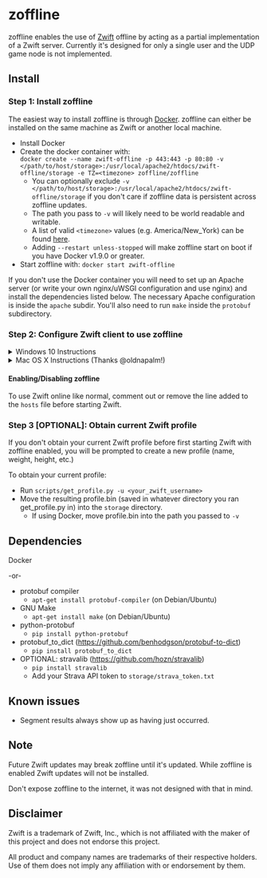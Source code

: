 # zoffline

zoffline enables the use of [Zwift](http://zwift.com) offline by acting as a partial implementation
of a Zwift server. Currently it's designed for only a single user and the UDP
game node is not implemented.

## Install

### Step 1: Install zoffline

The easiest way to install zoffline is through
[Docker](https://www.docker.com/). zoffline can either be installed on the same
machine as Zwift or another local machine.

* Install Docker
* Create the docker container with:<br>
  ``docker create --name zwift-offline -p 443:443 -p 80:80 -v </path/to/host/storage>:/usr/local/apache2/htdocs/zwift-offline/storage -e TZ=<timezone> zoffline/zoffline``
  * You can optionally exclude ``-v </path/to/host/storage>:/usr/local/apache2/htdocs/zwift-offline/storage`` if you don't care if zoffline data is persistent across zoffline updates.
  * The path you pass to ``-v`` will likely need to be world readable and writable.
  * A list of valid ``<timezone>`` values (e.g. America/New_York) can be found [here](https://en.wikipedia.org/wiki/List_of_tz_database_time_zones).
  * Adding ``--restart unless-stopped`` will make zoffline start on boot if you have Docker v1.9.0 or greater.
* Start zoffline with:
  ``docker start zwift-offline``

If you don't use the Docker container you will need to set up an Apache server (or
write your own nginx/uWSGI configuration and use nginx) and install the
dependencies listed below. The necessary Apache configuration is inside the
``apache`` subdir. You'll also need to run ``make`` inside the ``protobuf``
subdirectory.


### Step 2: Configure Zwift client to use zoffline

<details><summary>Windows 10 Instructions</summary>

* Install Zwift
  * If your Zwift version is newer than 1.0.29385 you may have to uninstall, then reinstall after installing zoffline.
  * If your Zwift version is 1.0.29385, you're all set.
  * If Zwift is not installed install it after installing zoffline (1.0.29385 will be installed instead of the latest).
* On your Windows machine running Zwift, copy the following files in this repo to a known location:
  * ``ssl/cert-us-or.p12``
  * ``ssl/cert-secure-zwift.p12``
  * ``ssl/cert-us-or.pem``
  * ``ssl/cert-secure-zwift.pem``
* Open Command Prompt as an admin, cd to that location and run
  * ``certutil.exe -importpfx Root cert-us-or.p12``
  * ``certutil.exe -importpfx Root cert-secure-zwift.p12``
* Open Notepad as an admin and open ``C:\Program Files (x86)\Zwift\data\cacert.pem``
  * Append the contents of ``ssl/cert-us-or.pem`` to cacert.pem
  * Append the contents of ``ssl/cert-secure-zwift.pem`` to cacert.pem
* Open Notepad as an admin and open ``C:\Windows\System32\Drivers\etc\hosts``
  * Append this line: ``<zoffline ip> us-or-rly101.zwift.com secure.zwift.com cdn.zwift.com``
    <br />(Where ``<zoffline ip>`` is the ip address of the machine running zoffline. If
    it's running on the same machine as Zwift, use ``127.0.0.1`` as the ip.)

Why: We need to redirect Zwift to use zoffline and convince Windows and Zwift to
accept zoffline's self signed certificates for Zwift's domain names. Feel free
to generate your own certificates and do the same.

</details>

<details><summary>Mac OS X Instructions (Thanks @oldnapalm!)</summary>

* Install Zwift
  * If your Zwift version is newer than 1.0.29385 you may have to uninstall, then reinstall after installing zoffline.
  * If your Zwift version is 1.0.29385, you're all set.
  * If Zwift is not installed install it after installing zoffline (1.0.29385 will be installed instead of the latest).
* On your Mac machine running Zwift, copy the following files in this repo to a known location:
  * ``ssl/cert-us-or.p12``
  * ``ssl/cert-secure-zwift.p12``
  * ``ssl/cert-us-or.pem``
  * ``ssl/cert-secure-zwift.pem``
* Open Keychain Access, select "System" under "Keychains", select "Certificates" under "Category"
    * Click "File - Import Items..." and import ``ssl/cert-secure-zwift.p12``
    * Right click "secure.zwift.com", select "Get Info" and under "Trust" choose "When using this certificate: Always Trust".
    * Repeat this procedure with ``ssl/cert-us-or.p12`` ("us-or-rly101.zwift.com").
* Using a text editor open ``~/Library/Application Support/Zwift/data/cacert.pem``
  * Append the contents of ``ssl/cert-us-or.pem`` to cacert.pem
  * Append the contents of ``ssl/cert-secure-zwift.pem`` to cacert.pem
* Using a text editor (with admin privileges) open ``/etc/hosts``
  * Append this line: ``<zoffline ip> us-or-rly101.zwift.com secure.zwift.com cdn.zwift.com``
    <br />(Where ``<zoffline ip>`` is the ip address of the machine running zoffline. If
    it's running on the same machine as Zwift, use ``127.0.0.1`` as the ip.)

Why: We need to redirect Zwift to use zoffline and convince OS X and Zwift to
accept zoffline's self signed certificates for Zwift's domain names. Feel free
to generate your own certificates and do the same.

</details>


#### Enabling/Disabling zoffline

To use Zwift online like normal, comment out or remove the line added to the ``hosts``
file before starting Zwift.


### Step 3 [OPTIONAL]: Obtain current Zwift profile

If you don't obtain your current Zwift profile before first starting Zwift with
zoffline enabled, you will be prompted to create a new profile (name, weight,
height, etc.)

To obtain your current profile:
* Run ``scripts/get_profile.py -u <your_zwift_username>``
* Move the resulting profile.bin (saved in whatever directory you ran get_profile.py in) into the ``storage`` directory.
  * If using Docker, move profile.bin into the path you passed to ``-v``


## Dependencies

Docker

-or-

* protobuf compiler
  * ``apt-get install protobuf-compiler`` (on Debian/Ubuntu)
* GNU Make
  * ``apt-get install make`` (on Debian/Ubuntu)
* python-protobuf
  * ``pip install python-protobuf``
* protobuf_to_dict (https://github.com/benhodgson/protobuf-to-dict)
  * ``pip install protobuf_to_dict``
* OPTIONAL: stravalib (https://github.com/hozn/stravalib)
  * ``pip install stravalib``
  * Add your Strava API token to ``storage/strava_token.txt``


## Known issues

* Segment results always show up as having just occurred.


## Note

Future Zwift updates may break zoffline until it's updated. While zoffline is
enabled Zwift updates will not be installed.

Don't expose zoffline to the internet, it was not designed with that in mind.


## Disclaimer

Zwift is a trademark of Zwift, Inc., which is not affiliated with the maker of
this project and does not endorse this project.

All product and company names are trademarks of their respective holders. Use of
them does not imply any affiliation with or endorsement by them.
